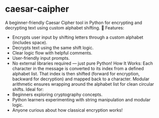 # caesar-caipher
A beginner-friendly Caesar Cipher tool in Python for encrypting and decrypting text using custom alphabet shifting.
🔧 Features:
- Encrypts user input by shifting letters through a custom alphabet (includes space).
- Decrypts text using the same shift logic.
- Clear logic flow with helpful comments.
- User-friendly input prompts.
- No external libraries required — just pure Python!
   How It Works:
Each character in the message is converted to its index from a defined alphabet list. That index is then shifted (forward for encryption, backward for decryption) and mapped back to a character. Modular arithmetic ensures wrapping around the alphabet list for clean circular shifts.
   Ideal for:
- Beginners exploring cryptography concepts.
- Python learners experimenting with string manipulation and modular logic.
- Anyone curious about how classical encryption works!
